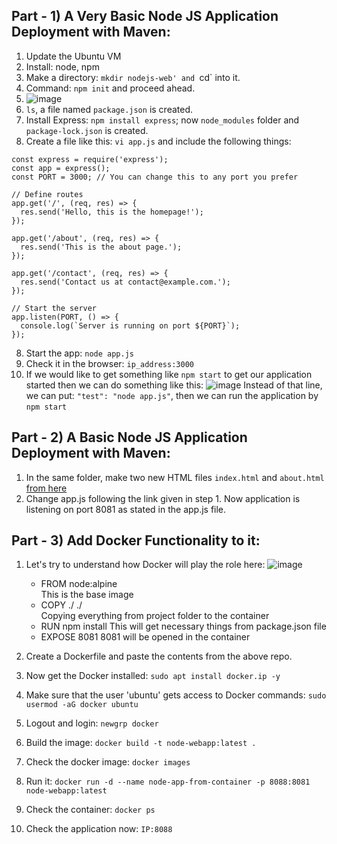 ## Part - 1) A Very Basic Node JS Application Deployment with Maven:
1) Update the Ubuntu VM
2) Install: node, npm
3) Make a directory: `mkdir nodejs-web' and `cd` into it.
4) Command: `npm init` and proceed ahead.
5) ![image](https://github.com/iemad/Learning-DevOps-2023/assets/17620076/2b065dfd-61ed-4602-86da-bacbf149e003)
6) `ls`, a file named `package.json` is created.
7) Install Express: `npm install express`; now `node_modules` folder and `package-lock.json` is created.
8) Create a file like this: `vi app.js` and include the following things:
```// app.js
const express = require('express');
const app = express();
const PORT = 3000; // You can change this to any port you prefer

// Define routes
app.get('/', (req, res) => {
  res.send('Hello, this is the homepage!');
});

app.get('/about', (req, res) => {
  res.send('This is the about page.');
});

app.get('/contact', (req, res) => {
  res.send('Contact us at contact@example.com.');
});

// Start the server
app.listen(PORT, () => {
  console.log(`Server is running on port ${PORT}`);
});
```
8) Start the app: `node app.js`
9) Check it in the browser: `ip_address:3000`
10) If we would like to get something like `npm start` to get our application started then we can do something like this:
    ![image](https://github.com/iemad/Learning-DevOps-2023/assets/17620076/738dbc93-31eb-4134-b6dc-3295b44d2d50)
    Instead of that line, we can put: `"test": "node app.js"`, then we can run the application by `npm start`


## Part - 2) A Basic Node JS Application Deployment with Maven:
1) In the same folder, make two new HTML files `index.html` and `about.html` [from here](https://github.com/iemad/Basic_NodeJS_WebApp_Public)
2) Change app.js following the link given in step 1. Now application is listening on port 8081 as stated in the app.js file.


## Part - 3) Add Docker Functionality to it:
1) Let's try to understand how Docker will play the role here:
   ![image](https://github.com/iemad/Learning-DevOps-2023/assets/17620076/9c89388e-e25f-4536-a0c9-dd322e58e090)

   - FROM node:alpine </br>
     This is the base image
   - COPY ./ ./ </br>
     Copying everything from project folder to the container
   - RUN npm install
     This will get necessary things from package.json file
   - EXPOSE 8081
     8081 will be opened in the container

2) Create a Dockerfile and paste the contents from the above repo.
3) Now get the Docker installed: `sudo apt install docker.ip -y`
4) Make sure that the user 'ubuntu' gets access to Docker commands: `sudo usermod -aG docker ubuntu`
5) Logout and login: `newgrp docker`
6) Build the image: `docker build -t node-webapp:latest .`
7) Check the docker image: `docker images`
8) Run it: `docker run -d --name node-app-from-container -p 8088:8081 node-webapp:latest`
9) Check the container: `docker ps`
10) Check the application now: `IP:8088`
  




























